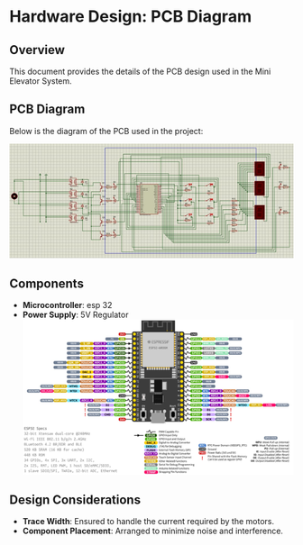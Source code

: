 
# Hardware Design: PCB Diagram

## Overview
This document provides the details of the PCB design used in the Mini Elevator System.

## PCB Diagram
Below is the diagram of the PCB used in the project:

![PCB Diagram](../hardware/pcb_diagram.png)

## Components
- **Microcontroller**: esp 32 
- **Power Supply**: 5V Regulator
![PCB Diagram](../hardware/esp32.png)

## Design Considerations
- **Trace Width**: Ensured to handle the current required by the motors.
- **Component Placement**: Arranged to minimize noise and interference.
